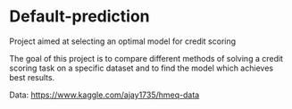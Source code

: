 # Default-prediction
Project aimed at selecting an optimal model for credit scoring

The goal of this project is to compare different methods of solving a credit scoring task on a specific dataset and to find the model which achieves best results.

Data: https://www.kaggle.com/ajay1735/hmeq-data
